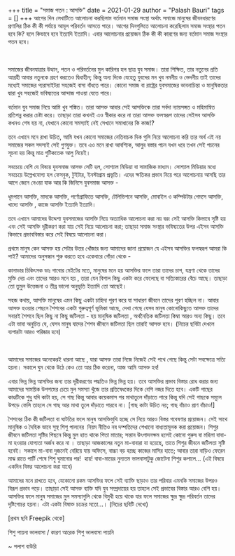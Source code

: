 +++
title = "সমাজ পতন : আসক্তি"
date = 2021-01-29
author = "Palash Bauri"
tags = []
+++
আগের দিন লেখাটিতে আলোচনা করছিলাম বর্তমান
সমাজ সংস্থা অর্থাৎ সমাজে মানুষের জীবনধারণের প্রণালির ঠিক কী কী পর্যায়ে
আমূল পরিবর্তন আসতে পারে। আগের দিনগুলিতে আলোচনা করেছিলাম সমাজ সংস্থার পতন
হবে কি? হলে কিভাবে হবে ইত্যাদি ইত্যাদি। এবার আলোচনার প্রয়োজন ঠিক কী কী
কারণের জন্য বর্তমান সমাজ সংস্থার পতন হবে। 

 

  
 

সমাজের জীবনযাত্রার উত্থান, পতন ও পরিবর্তনের মুল কারিগর হল ছাত্র যুব
সমাজ। তারা শিক্ষিত, তার নতুনের প্রতি আগ্রহী আবার নতুনকে গ্রহণ করতেও
দ্বিধাহীন; কিন্তু অন্য দিকে যেহেতু যুবদের মন খুব নমনীয় ও ভেদনীয় তাই
তাদের মধ্যেই সমাজের প্যরাসাইটরা সহজেই বাসা বাঁধতে পারে। কোনো সমাজ বা
রাষ্ট্রের যুবসমাজের ভাবনাচিন্তা ও মানুষিকতার দ্বারা খুব সহজেই ভবিষ্যতের
আন্দাজ পাওয়া যেতে পারে। 

বর্তমান যুব সমাজ নিয়ে আমি খুব শঙ্কিত। তারা আসক্ত আবার সেই আসক্তিকে তারা
সর্বদা ন্যায়সঙ্গত ও   মহিমান্বিত  
  প্রতিপন্ন করার চেষ্টা করে। তাছাড়া তারা কখনই এও স্বীকার করে
না তারা আসক্ত ফলস্বরূপ তাদের সেইসব আসক্তি কখনও শেষ হয় না, যেখানে কোনো
সমস্যাই নেই সেখানে সমাধানের কি কাজ!?  

তবে এখানে মনে রাখা উচিত, আমি যখন কোনো সমাজের নেতিবাচক দিক গুলি নিয়ে
আলোচনা করি তার অর্থ এই নয় সমাজের সকল সদস্যই সেই গুণযুক্ত। তবে এও মনে
রাখা আবশ্যিক, আলুর বস্তার পচন যখন ধরে তখন সেই পচনের সূচনা হয় কিন্তু
মাত্র গুটিকতেক আলু নিয়েই। 

সবচেয়ে বেশি যে বিষয়ে যুবসমাজ আসক্ত সেটি হল, সোশ্যাল মিডিয়া বা সামাজিক
মাধ্যম। সোশ্যাল মিডিয়ার মধ্যে সবচেয়ে উল্লেখযোগ্য হল ফেসবুক, টুইটার,
ইনস্টাগ্রাম প্রভৃতি। এদের ক্ষতিকর প্রভাব নিয়ে পরে আলোচনায় আসছি তার আগে
জেনে নেওয়া যাক আর কি জিনিসে যুবসমাজ আসক্ত - 

ধূমপানে আসক্তি, মাদকে আসক্তি, পর্ণোগ্রাফিতে আসক্তি, টেলিভিশনে আসক্তি,
মোবাইল ও কম্পিউটার গেমসে আসক্তি, খাদ্যে আসক্তি , কাজে আসক্তি ইত্যাদি
ইত্যাদি। 

তবে এখানে আমাদের উদ্দেশ্য যুবসমাজের আসক্তি নিয়ে অত্যাধিক আলোচনা করা নয়
বরং সেই আসক্তি কিভাবে সৃষ্টি হয় এবং সেই আসক্তি দূরীকরণ করা যায় সেই নিয়ে
আলোচনা করা; তাছাড়া সমাজ সংস্থার ভবিষ্যতের উপর এইসব আসক্তি কিভাবে
প্রভাববিস্তার করে সেই বিষয়ে আলোচনা করা। 

প্রথমে মানুষ কেন আসক্ত হয় সেটার উত্তর খোঁজার জন্য আমাদের জানা প্রয়োজন যে
এইসব আসক্তির ফলস্বরূপ আমরা কি পাই? আমাদের অনুসন্ধান শুরু করতে হবে
একেবারে গোঁড়া থেকে -  

কানাডার চিকিৎসক ডাঃ গাবোর মেইটের মতে, মানুষের মনে হয় আসক্তির ফলে তারা
তাদের চাপ, যন্ত্রণা থেকে তাদের মুক্তি দেয় এবং তাদের আরও মনে হয় , তারা
যেন বিশাল কিছু একটা করে ফেলেছে বা সত্যিকারের বেঁচে আছে। তাছাড়া তো তুমুল
উত্তেজনা ও তীব্র ভালো অনুভূতি ইত্যাদি তো আছেই। 

সহজ কথায়, আসক্তি মানুষের এমন কিছু একটা চাহিদা পূরণ করে যা সাধারণ জীবনে
তাদের পূরণ হচ্ছিল না। আবার আসক্ত হওয়ার পেছনে শৈশবের একটা গুরুত্বপূর্ণ
ভূমিকা আছে, দেখা গেছে যেসব মানুষ কোনোকিছুতে আসক্ত তাদের সবারই শৈশবে ছিল
কিছু না কিছু জটিলতা - হয় মানুষিক জটিলতা , অর্থনৈতিক জটিলতা কিম্বা আরও
অন্য কিছু। তবে এটা ভাবা অনুচিত যে, যেসব মানুষ যাদের শৈশব জীবনে জটিলতা
ছিল তারাই আসক্ত হবে। (নিচের ছবিটা দেখলে ব্যপারটা আরও পরিষ্কার হবে)

 

  
 

আমাদের সমাজের অনেকেরই ধারনা আছে , যারা আসক্ত তারা নিজে নিজেই সেই পথে
গেছে কিন্তু সেটা সবক্ষেত্রে সত্যি হয়না। সকালে ঘুম থেকে উঠে কেও তো আর ঠিক
করেনা, আজ আমি আসক্ত হব! 

এবার ভিন্ন ভিন্ন আসক্তির জন্য তার দূরীকরণের পদ্ধতিও ভিন্ন ভিন্ন হয়। তবে
আসক্তির প্রভাব বিস্তার রোধ করার জন্য আমাদের সাময়িক উপশমের চেয়ে মুল
সমস্যা খুঁজে তার প্রতিষেধকের দিকে বেশি নজর দিতে হবে। একটি গাছের
কাণ্ডটিকে শুধু যদি কাটা হয়, সে গাছ কিন্তু আবার কয়েকমাস পর মাথাতুলে
দাঁড়াতে পারে কিন্তু যদি সেই গাছকে সমূলে উপড়ে ফেলি তাহলে সে গাছ আর মাথা
তুলে দাঁড়াতে পারবে না। \[গাছ কাটা উচিত নয়; গাছ বাঁচাও প্রাণ বাঁচাও!\]

শৈশবের ঠিক কী জটিলতা বা ঘাটতির ফলে মানুষ আসক্তিমুখি হচ্ছে সে নিয়ে আরও
বিস্তর গবেষণার প্রয়োজন। সেই সাথে মানুষিক ও দৈহিক ভাবে সুস্থ শিশু পালনের 
নিয়ম নীতিও নব দম্পতিদের শেখানো বাধ্যতামূলক করা প্রয়োজন। শিশুর জীবনে
জটিলতা সৃষ্টির পিছনে কিন্তু মুল হাত থাকে পিতা মাতার; সন্তান উৎপাদনক্ষম
হলেই কোনো পুরুষ বা মহিলা বাবা-মা হওয়ার যোগ্যতা অর্জন করে না । তাছাড়া
আজকালের নতুন মা-বাবারা যা হয়েছে, তাতে শিশুর জীবনে জটিলতা সৃষ্টি হবেই।
সকালে মা-বাবা দুজনেই বেরিয়ে যায় অফিসে, বাচ্চা বড় হচ্ছে কাজের মাসির হাতে;
আবার তারা বাড়িও ফেরেন মাঝ রাতে পার্টি শেষে শিশু ঘুমানোর পর!  হায়!
বাবা-মায়ের নুন্যতম ভালবাসাটুকু জোটেনা শিশুর কপালে... (এই বিষয়ে একদিন
বিস্তর আলোচনা করা যাবে)

আমাদের মনে রাখতে হবে, যেকোনো রকম আসক্তির ফলে সেই ব্যাক্তি ছাড়াও তার
পরিবার এমনকি সমাজের উপরও বিরূপ প্রভাব পড়ে। তাছাড়া সেই আসক্ত ব্যক্তি যদি
যুব সম্প্রদায়ের হয় তাহলে সেই প্রভাবের বিস্তার আরও বেশি হয়। আসক্তির ফলে
মানুষ সমাজের মুল সমস্যাগুলি থেকে বিমুখী হয়ে থাকে যার ফলে সমাজের ক্ষুদ্র
ক্ষুদ্র পরিবর্তন তাদের দৃষ্টিগোচর হয়না। এটা একটা বিষাক্ত চক্রের মতো...।
(নিচের ছবিটি দেখো)  

 

  

 \[প্রথম ছবি Freepik থেকে\]   

শিশু পায়না ভালবাসা / কারণ আরেক শিশু ভালবাসা পায়নি

~ পলাশ বাউরি
